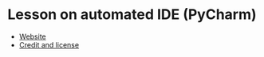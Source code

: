 

# Lesson on automated IDE (PyCharm)

- [Website]({{site.baseurl}})
- [Credit and license]({{site.baseurl}}/license)
